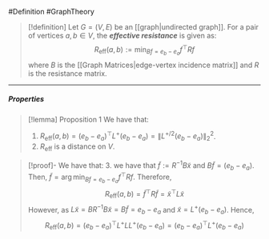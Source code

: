 #Definition #GraphTheory 

> [!definition]
> Let $G=(V,E)$ be an [[graph|undirected graph]]. For a pair of vertices $a,b\in V$, the ***effective resistance*** is given as: $$R_{\text{eff}}(a,b):=\min_{Bf=e_{b}-e_{a}}f^\top Rf$$where $B$ is the [[Graph Matrices|edge-vertex incidence matrix]] and $R$ is the resistance matrix. 

---
##### Properties
> [!lemma] Proposition 1
> We have that:
> 1. $R_{\text{eff}}(a,b)=(e_{b}-e_{a})^\top L^+(e_{b}-e_{a})=\left\| L^{+ / 2}(e_{b}-e_{a}) \right\|^{2}_{2}$. 
> 2. $R_{\text{eff}}$ is a distance on $V$.

> [!proof]-
> We have that:
> 3. we have that $\tilde{f}:= R^{-1}B\tilde{x}$ and $B\tilde{f}=(e_{b}-e_{a})$. Then, $\tilde{f}=\arg\min_{Bf=e_{b}-e_{a}}f^\top Rf$. Therefore, $$R_{\text{eff}}(a,b)=\tilde{f}^\top R\tilde{f}=\tilde{x} ^\top L\tilde{x}$$However, as $L\tilde{x}=BR^{-1}B \tilde{x}=B\tilde{f}=e_{b}-e_{a}$ and $\tilde{x}=L^+(e_{b}-e_{a})$. Hence,$$R_{\text{eff}}(a,b)=(e_{b}-e_{a})^\top L^+ L L^+ (e_{b}-e_{a})=(e_{b}-e_{a})^\top L^+  (e_{b}-e_{a})$$